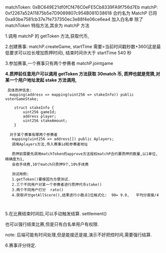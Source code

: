 matchToken: 0xBC649E21df0fCf476C0eFE5Cb8339FA9f756d7Eb
matchP: 0xf2267a52A11875b5e7D9089807c954B081D38618 合约名为 MatchP
已将 0xa93be7581cb37e7fe737350ec3e88f4e06ce6ea4 加入白名单
除了 matchToken 特指方法,其余为 matchP 方法

1.调用 matchP 的 getToken 方法,获取代币,

2.创建赛事: matchP.createGame, startTime 需要>当前时间戳秒数+360(这是最低要求可以拉长增加质押时间), 结束时间许大于 startTime 540 秒

3.参加赛事,一个赛事只有两个参赛者 matchP.jointgame

**4.质押前任意用户可以调用 getToken 方法获取 30match 币, 质押也就是竞猜,对某一个用户地址发起 stake 方法调用,**

```Solidity
 具体质押信息:
  mapping(address => mapping(uint256 => stakeInfo)) public voterGameStake;

    struct stakeInfo {
        uint256 gameId;
        address player;
        uint256 stakeAmount;
    }

  对于某个赛事有哪两个参赛者
   mapping(uint256 => address[]) public Aplayers;
   调用Aplayers方法,传入赛事id和参赛者地址

   质押前需要先调用matchToken的approve方法授权matchP合约要质押的数量,以1单位,精确度为1,
   会收手续费,10个match只质押9个,10%手续费

   测试用例:
   1.getToken()要接因为方便测试.
   2.三个不同用户对某一个参赛者进行质押代币stake()
   3.两个不同用户打分  rate()
   4.获取评分getAllScore(),结果进行小数点1位格式化:  90= 9.0,   平均分直接/4



```

5.在比赛结束时间后,可以手动触发结算. settlement()

也可以强行结束比赛,但是只有白名单用户有权限.

note: 后端可能有时间处理,但是能接还是接,演示不好把控时间,需要强行结算.

6.赛事评分待定.
